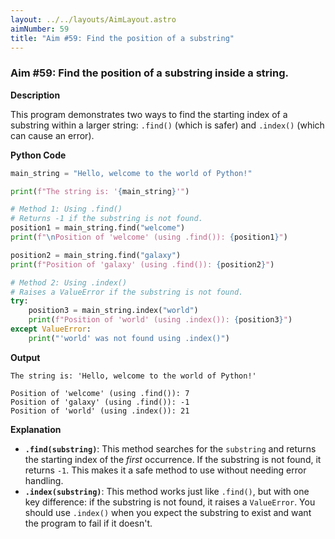 ```yaml
---
layout: ../../layouts/AimLayout.astro
aimNumber: 59
title: "Aim #59: Find the position of a substring"
---
```



### Aim #59: Find the position of a substring inside a string.

**Description**

This program demonstrates two ways to find the starting index of a substring within a larger string: `.find()` (which is safer) and `.index()` (which can cause an error).

**Python Code**

```python
main_string = "Hello, welcome to the world of Python!"

print(f"The string is: '{main_string}'")

# Method 1: Using .find()
# Returns -1 if the substring is not found.
position1 = main_string.find("welcome")
print(f"\nPosition of 'welcome' (using .find()): {position1}")

position2 = main_string.find("galaxy")
print(f"Position of 'galaxy' (using .find()): {position2}")

# Method 2: Using .index()
# Raises a ValueError if the substring is not found.
try:
    position3 = main_string.index("world")
    print(f"Position of 'world' (using .index()): {position3}")
except ValueError:
    print("'world' was not found using .index()")
```

**Output**

```text
The string is: 'Hello, welcome to the world of Python!'

Position of 'welcome' (using .find()): 7
Position of 'galaxy' (using .find()): -1
Position of 'world' (using .index()): 21
```

**Explanation**

- **`.find(substring)`**: This method searches for the `substring` and returns the starting index of the *first* occurrence. If the substring is not found, it returns `-1`. This makes it a safe method to use without needing error handling.
- **`.index(substring)`**: This method works just like `.find()`, but with one key difference: if the substring is not found, it raises a `ValueError`. You should use `.index()` when you expect the substring to exist and want the program to fail if it doesn't.

